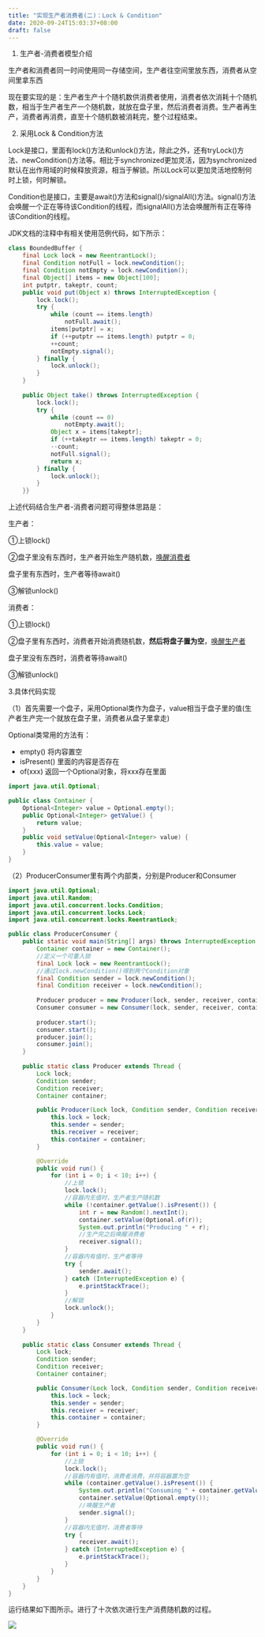 ```yaml
---
title: "实现生产者消费者(二)：Lock & Condition"
date: 2020-09-24T15:03:37+08:00
draft: false
---
```



1. 生产者-消费者模型介绍

生产者和消费者同一时间使用同一存储空间，生产者往空间里放东西，消费者从空间里拿东西

现在要实现的是：生产者生产十个随机数供消费者使用，消费者依次消耗十个随机数，相当于生产者生产一个随机数，就放在盘子里，然后消费者消费。生产者再生产，消费者再消费，直至十个随机数被消耗完，整个过程结束。

2. 采用Lock & Condition方法

Lock是接口，里面有lock()方法和unlock()方法，除此之外，还有tryLock()方法、newCondition()方法等。相比于synchronized更加灵活，因为synchronized默认在出作用域的时候释放资源，相当于解锁。所以Lock可以更加灵活地控制何时上锁，何时解锁。

Condition也是接口，主要是await()方法和signal()/signalAll()方法。signal()方法会唤醒一个正在等待该Condition的线程，而signalAll()方法会唤醒所有正在等待该Condition的线程。

JDK文档的注释中有相关使用范例代码，如下所示：

```java
class BoundedBuffer {    
    final Lock lock = new ReentrantLock();    
    final Condition notFull = lock.newCondition();    
    final Condition notEmpty = lock.newCondition();    
    final Object[] items = new Object[100];    
    int putptr, takeptr, count;    
    public void put(Object x) throws InterruptedException {
        lock.lock();        
        try {            
            while (count == items.length)                
                notFull.await();            
            items[putptr] = x;            
            if (++putptr == items.length) putptr = 0;            
            ++count;           
            notEmpty.signal();        
        } finally {            
            lock.unlock();        
        }    
    }    
    
    public Object take() throws InterruptedException {        
        lock.lock();        
        try {            
            while (count == 0)                
                notEmpty.await();            
            Object x = items[takeptr];            
            if (++takeptr == items.length) takeptr = 0;            
            --count;            
            notFull.signal();            
            return x;        
        } finally {            
            lock.unlock();        
        }    
    }}
```

上述代码结合生产者-消费者问题可得整体思路是：

生产者：

①上锁lock()

②盘子里没有东西时，生产者开始生产随机数，<u>唤醒消费者</u>

盘子里有东西时，生产者等待await()

③解锁unlock()

消费者：

①上锁lock()

②盘子里有东西时，消费者开始消费随机数，**然后将盘子置为空**，<u>唤醒生产者</u>

盘子里没有东西时，消费者等待await()

③解锁unlock()

3.具体代码实现

（1）首先需要一个盘子，采用Optional类作为盘子，value相当于盘子里的值(生产者生产完一个就放在盘子里，消费者从盘子里拿走) 

Optional类常用的方法有：

+ empty()  将内容置空
+ isPresent()  里面的内容是否存在
+ of(xxx)  返回一个Optional对象，将xxx存在里面

```java
import java.util.Optional;

public class Container {    
    Optional<Integer> value = Optional.empty();
    public Optional<Integer> getValue() {        
        return value;    
    }    
    public void setValue(Optional<Integer> value) {        
        this.value = value;    
    }
}
```

（2）ProducerConsumer里有两个内部类，分别是Producer和Consumer

```java
import java.util.Optional;
import java.util.Random;
import java.util.concurrent.locks.Condition;
import java.util.concurrent.locks.Lock;
import java.util.concurrent.locks.ReentrantLock;

public class ProducerConsumer {    
    public static void main(String[] args) throws InterruptedException {
        Container container = new Container();
        //定义一个可重入锁
        final Lock lock = new ReentrantLock();
        //通过lock.newCondition()得到两个Condition对象
        final Condition sender = lock.newCondition();
        final Condition receiver = lock.newCondition();     
        
        Producer producer = new Producer(lock, sender, receiver, container);
        Consumer consumer = new Consumer(lock, sender, receiver, container); 
        
        producer.start();        
        consumer.start();        
        producer.join();        
        consumer.join();    
    }    
    
    public static class Producer extends Thread {
        Lock lock;
        Condition sender;
        Condition receiver;
        Container container;

        public Producer(Lock lock, Condition sender, Condition receiver, Container container) {
            this.lock = lock;
            this.sender = sender;
            this.receiver = receiver;
            this.container = container;
        }

        @Override
        public void run() {
            for (int i = 0; i < 10; i++) {
                //上锁
                lock.lock();
                //容器内无值时，生产者生产随机数
                while (!container.getValue().isPresent()) {
                    int r = new Random().nextInt();
                    container.setValue(Optional.of(r));
                    System.out.println("Producing " + r);
                    //生产完之后唤醒消费者
                    receiver.signal();
                }
                //容器内有值时，生产者等待
                try {
                    sender.await();
                } catch (InterruptedException e) {
                    e.printStackTrace();
                }
                //解锁
                lock.unlock();
            }
        }
    }
    
    public static class Consumer extends Thread {
        Lock lock;
        Condition sender;
        Condition receiver;
        Container container;

        public Consumer(Lock lock, Condition sender, Condition receiver, Container container) {
            this.lock = lock;
            this.sender = sender;
            this.receiver = receiver;
            this.container = container;
        }

        @Override
        public void run() {
            for (int i = 0; i < 10; i++) {
                //上锁
                lock.lock();
                //容器内有值时，消费者消费，并将容器置为空
                while (container.getValue().isPresent()) {
                    System.out.println("Consuming " + container.getValue().get());
                    container.setValue(Optional.empty());
                    //唤醒生产者
                    sender.signal();
                }
                //容器内无值时，消费者等待
                try {
                    receiver.await();
                } catch (InterruptedException e) {
                    e.printStackTrace();
                }
            }
        }
    }
}
```

运行结果如下图所示。进行了十次依次进行生产消费随机数的过程。

 ![](../img/ProducerAndConsumer2.png) 
